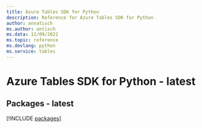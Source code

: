 ```yaml
---
title: Azure Tables SDK for Python
description: Reference for Azure Tables SDK for Python
author: annatisch
ms.author: antisch
ms.data: 12/09/2022
ms.topic: reference
ms.devlang: python
ms.service: tables
---
```

# Azure Tables SDK for Python - latest
## Packages - latest
[!INCLUDE [packages](tables-index.md)]